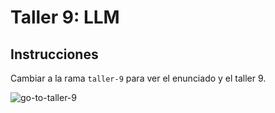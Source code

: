 # Taller 9: LLM

## Instrucciones

Cambiar a la rama `taller-9` para ver el enunciado y el taller 9.

![go-to-taller-9](https://github.com/ELS4NTA/AREP/assets/99996670/2aaa3208-b74b-49bd-9ad2-f5f637dfd3e5)
